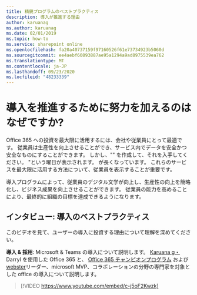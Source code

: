 ```yaml
---
title: 精鋭プログラムのベストプラクティス
description: 導入が推進する理由
author: karuanag
ms.author: karuanag
ms.date: 02/01/2019
ms.topic: how-to
ms.service: sharepoint online
ms.openlocfilehash: fa20a40737159f97160526f61e73734923b5060d
ms.sourcegitcommit: ee4aebf60893887ae95a1294a9ad8975539ea762
ms.translationtype: MT
ms.contentlocale: ja-JP
ms.lasthandoff: 09/23/2020
ms.locfileid: "48233339"
---
```

# <a name="why-put-effort-into-driving-adoption"></a>導入を推進するために努力を加えるのはなぜですか?  

Office 365 への投資を最大限に活用するには、会社や従業員にとって最適です。  従業員は生産性を向上させることができ、サービス内でデータを安全かつ安全なものにすることができます。  しかし、"" を作成して、それを入手してください。 "という曜日が表示されます。 が長くなっています。  これらのサービスを最大限に活用する方法について、従業員を表示することが重要です。

導入プログラムによって、従業員のデジタル文学が向上し、生産性の向上を簡略化し、ビジネス成果を向上させることができます。 従業員の能力を高めることにより、最終的に組織の目標を達成できるようになります。 

## <a name="interview-adoption-best-practices"></a>インタビュー: 導入のベストプラクティス

このビデオを見て、ユーザーの導入に投資する理由について理解を深めてください。  

**導入 & 採用**: Microsoft & Teams の導入について説明します。 [Karuana g・](https://linkedin.com/in/karuanagatimu)Darryl を使用した Office 365 と、 [Office 365 チャンピオンプログラム](https://aka.ms/O365Champions) および [webster](https://webster.net.nz/)リーダー、microsoft MVP、コラボレーションの分野の専門家を対象とした office の導入について説明します。 

> [!VIDEO https://www.youtube.com/embed/c-j5oF2Kwzk]

